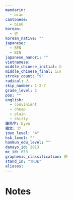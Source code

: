 ```yaml
---
mandarin:
  - biàn
cantonese:
  - bin6
korean:
  - 변
korean_native: ""
japanese:
  - BEN
  - BIN
japanese_nanori: ""
vietnamese:
middle_chinese_initial: b
middle_chinese_final: iᴇn
stroke_count: "9"
radical: 人
skip_number: 1-2-7
grade_level: 2
pos: ""
english:
  - convinient
  - cheap
  - plain
  - shitty
羅馬字: byen
韓文: 변
joyo_level: "4"
hsk_level: ""
hanmun_edu_level: ""
danayo_id: 2013
mc_id: 653
graphemic_classification: 便
stand_in: "TRUE"
aliases:
---
```


# Notes
